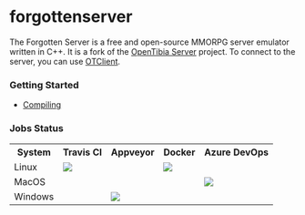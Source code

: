 forgottenserver 
===============

The Forgotten Server is a free and open-source MMORPG server emulator written in C++. It is a fork of the [OpenTibia Server](https://github.com/opentibia/server) project. To connect to the server, you can use [OTClient](https://github.com/edubart/otclient).

### Getting Started

* [Compiling](https://github.com/aspiraboo/3884/wiki/Compiling)

### Jobs Status

<table align="center">
    <tr>
        <th>
            System
        </th>
        <th>
            Travis CI
        </th>
        <th>
            Appveyor
        </th>
        <th>
            Docker
        </th>   
        <th>
            Azure DevOps
        </th>        
    </tr>
    <tr>
        <td>
            Linux
        </td>
        <td>
            <a href="https://travis-ci.org/aspiraboo/3884">
                <img src="https://travis-ci.org/aspiraboo/3884.svg?branch=master">
            </a>
        </td>
        <td></td>
        <td>
            <a href="https://microbadger.com/images/aspiraboo/3884">
                <img src="https://images.microbadger.com/badges/image/aspiraboo/3884.svg">
            </a>        
        </td>
        <td></td>
    <tr>
    <tr>
        <td>
            MacOS
        </td>
        <td></td>
        <td></td>
        <td></td>
        <td>
            <a href="https://dev.azure.com/rev3884/3884">
                <img src="https://dev.azure.com/rev3884/3884/_apis/build/status/aspiraboo.3884?branchName=master">
            </a>
        </td>    
    </tr>
    <tr>
        <td>
            Windows
        </td>
        <td></td>
        <td>
            <a href="https://ci.appveyor.com/project/aspiraboo/3884">
                <img src="https://ci.appveyor.com/api/projects/status/c1ej629ufvx4x22a?svg=true">
            </a>
        </td>
        <td></td>    
        <td></td>
    </tr> 
</table>
